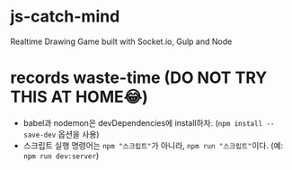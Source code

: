 # js-catch-mind
Realtime Drawing Game built with Socket.io, Gulp and Node

# records waste-time (DO NOT TRY THIS AT HOME😂)
- babel과 nodemon은 devDependencies에 install하자. (`npm install --save-dev` 옵션을 사용)
- 스크립트 실행 명령어는 `npm "스크립트"`가 아니라, `npm run "스크립트"`이다. (예: `npm run dev:server`)